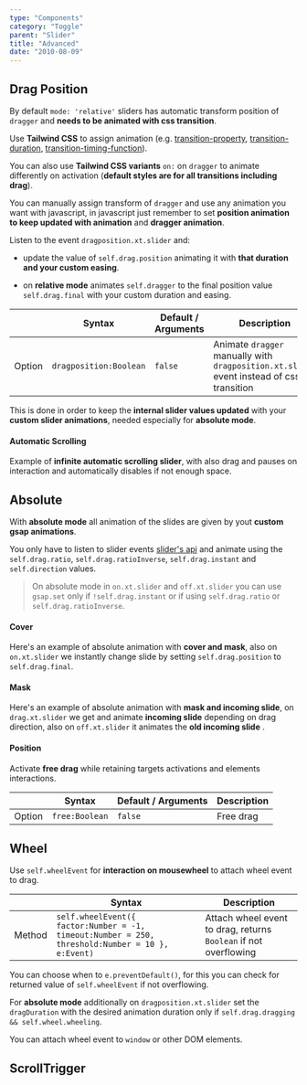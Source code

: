 ```yaml
---
type: "Components"
category: "Toggle"
parent: "Slider"
title: "Advanced"
date: "2010-08-09"
---
```


## Drag Position

By default `mode: 'relative'` sliders has automatic transform position of `dragger` and **needs to be animated with css transition**.

Use **Tailwind CSS** to assign animation (e.g. [transition-property](https://tailwindcss.com/docs/transition-property), [transition-duration](https://tailwindcss.com/docs/transition-duration), [transition-timing-function](https://tailwindcss.com/docs/transition-timing-function)).

You can also use **Tailwind CSS variants** `on:` on `dragger` to animate differently on activation (**default styles are for all transitions including drag**).

<demo>
  <demoinline src="demos/components/slider/dragposition-css">
  </demoinline>
</demo>

You can manually assign transform of `dragger` and use any animation you want with javascript, in javascript just remember to set **position animation to keep updated with animation** and **dragger animation**.

Listen to the event `dragposition.xt.slider` and:

- update the value of `self.drag.position` animating it with **that duration and your custom easing**.

- on **relative mode** animates `self.dragger` to the final position value `self.drag.final` with your custom duration and easing.

<div class="xt-overflow-sub overflow-y-hidden overflow-x-scroll my-5 xt-my-auto w-full">

|                         | Syntax                                    | Default / Arguments                       | Description                   |
| ----------------------- | ----------------------------------------- | ----------------------------- | ----------------------------- |
| Option                  | `dragposition:Boolean`                          | `false`        | Animate `dragger` manually with `dragposition.xt.slider` event instead of css transition             |

</div>

This is done in order to keep the **internal slider values updated** with your **custom slider animations**, needed especially for **absolute mode**.

<demo>
  <demoinline src="demos/components/slider/dragposition-js">
  </demoinline>
</demo>

#### Automatic Scrolling

Example of **infinite automatic scrolling slider**, with also drag and pauses on interaction and automatically disables if not enough space.

<demo>
  <demoinline src="demos/components/slider/automatic-scrolling">
  </demoinline>
</demo>

## Absolute

With **absolute mode** all animation of the slides are given by yout **custom gsap animations**.

You only have to listen to slider events [slider's api](/components/slider/api) and animate using the `self.drag.ratio`, `self.drag.ratioInverse`, `self.drag.instant` and `self.direction` values.

> On absolute mode in `on.xt.slider` and `off.xt.slider` you can use `gsap.set` only if `!self.drag.instant` or if using `self.drag.ratio` or `self.drag.ratioInverse`.

#### Cover

Here's an example of absolute animation with **cover and mask**, also on `on.xt.slider` we instantly change slide by setting `self.drag.position` to `self.drag.final`.

<demo>
  <demoinline src="demos/components/slider/absolute-cover">
  </demoinline>
</demo>

#### Mask

Here's an example of absolute animation with **mask and incoming slide**, on `drag.xt.slider` we get and animate **incoming slide** depending on drag direction, also on `off.xt.slider` it animates the **old incoming slide** .

<demo>
  <demoinline src="demos/components/slider/absolute-mask">
  </demoinline>
</demo>

#### Position

Activate **free drag** while retaining targets activations and elements interactions.

<div class="xt-overflow-sub overflow-y-hidden overflow-x-scroll my-5 xt-my-auto w-full">

|                         | Syntax                                    | Default / Arguments                       | Description                   |
| ----------------------- | ----------------------------------------- | ----------------------------- | ----------------------------- |
| Option                  | `free:Boolean`                          | `false`        | Free drag            |

</div>

<demo>
  <demoinline src="demos/components/slider/absolute-free">
  </demoinline>
</demo>

## Wheel

Use `self.wheelEvent` for **interaction on mousewheel** to attach wheel event to drag.


<div class="xt-overflow-sub overflow-y-hidden overflow-x-scroll my-5 xt-my-auto w-full">

|                         | Syntax                                    | Description                   |
| ----------------------- | ----------------------------------------- | ----------------------------- |
| Method                  | `self.wheelEvent({ factor:Number = -1, timeout:Number = 250, threshold:Number = 10 }, e:Event)`                          | Attach wheel event to drag, returns `Boolean` if not overflowing             |

</div>

<demo>
  <demoinline src="demos/components/slider/wheel">
  </demoinline>
</demo>

You can choose when to `e.preventDefault()`, for this you can check for returned value of `self.wheelEvent` if not overflowing.

<demo>
  <demoinline src="demos/components/slider/wheel-free">
  </demoinline>
</demo>

For **absolute mode** additionally on `dragposition.xt.slider` set the `dragDuration` with the desired animation duration only if `self.drag.dragging && self.wheel.wheeling`.

<demo>
  <demoinline src="demos/components/slider/absolute-wheel">
  </demoinline>
</demo>

<demo>
  <demoinline src="demos/components/slider/absolute-wheel-free">
  </demoinline>
</demo>

You can attach wheel event to `window` or other DOM elements.

<demo>
  <demoinline src="demos/components/slider/automatic-scrolling-wheel">
  </demoinline>
</demo>

## ScrollTrigger

<demo>
  <demoinline src="demos/components/slider/scrolltrigger">
  </demoinline>
</demo>

<demo>
  <demoinline src="demos/components/slider/absolute-scrolltrigger">
  </demoinline>
</demo>
